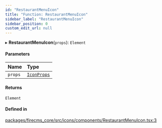 ```yaml
---
id: "RestaurantMenuIcon"
title: "Function: RestaurantMenuIcon"
sidebar_label: "RestaurantMenuIcon"
sidebar_position: 0
custom_edit_url: null
---
```


▸ **RestaurantMenuIcon**(`props`): `Element`

#### Parameters

| Name | Type |
| :------ | :------ |
| `props` | [`IconProps`](../types/IconProps.md) |

#### Returns

`Element`

#### Defined in

[packages/firecms_core/src/icons/components/RestaurantMenuIcon.tsx:3](https://github.com/FireCMSco/firecms/blob/d45f3739/packages/firecms_core/src/icons/components/RestaurantMenuIcon.tsx#L3)
